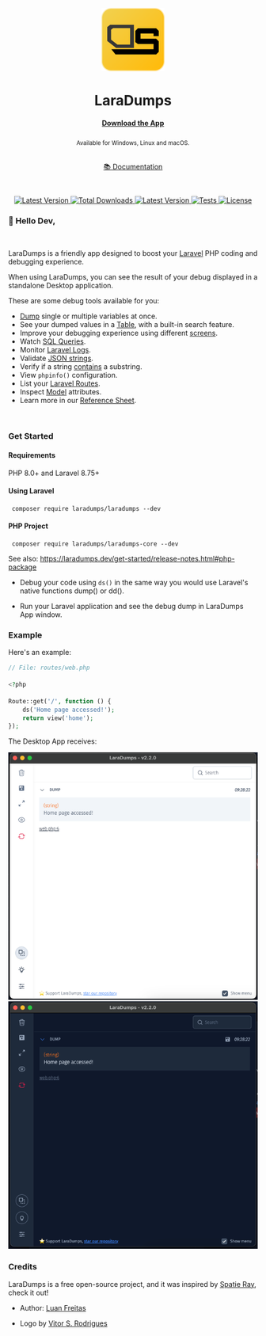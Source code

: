 <p align="center">
  <img src="./art/logo.png" height="128" alt="" />
</p>
<h1 align="center">LaraDumps</h1>
<div align="center">
  <h4><a href="https://laradumps.dev/get-started/installation.html" target="_blank">Download the App</a></h4>
  <sub>Available for Windows, Linux and macOS.</sub>
  <br />
  <br />
  <p>
    <a href="https://laradumps.dev"> 📚 Documentation </a>
  </p>
</div>
 <br/>
<div align="center">
  <p align="center">
    <a href="https://packagist.org/packages/laradumps/laradumps">
      <img alt="Latest Version" src="https://img.shields.io/static/v1?label=laravel&message=%E2%89%A58.0&color=0078BE&logo=laravel&style=flat-square">
    </a>
    <a href="https://packagist.org/packages/laradumps/laradumps">
      <img alt="Total Downloads" src="https://img.shields.io/packagist/dt/laradumps/laradumps">
    </a>
    <a href="https://packagist.org/packages/laradumps/laradumps">
      <img alt="Latest Version" src="https://img.shields.io/packagist/v/laradumps/laradumps">
    </a>
    <a href="https://github.com/laradumps/laradumps/actions">
        <img alt="Tests" src="https://github.com/laradumps/laradumps/workflows/LaraDumps%20Tests/badge.svg" />
    </a>
    <a href="https://packagist.org/packages/laradumps/laradumps">
      <img alt="License" src="https://img.shields.io/github/license/laradumps/laradumps">
    </a>
  </p>
</div>

### 👋 Hello Dev,

<br/>

LaraDumps is a friendly app designed to boost your [Laravel](https://larvel.com/) PHP coding and debugging experience.

When using LaraDumps, you can see the result of your debug displayed in a standalone Desktop application.

These are some debug tools available for you:

- [Dump](https://laradumps.dev/debug/usage.html#dump) single or multiple variables at once.
- See your dumped values in a [Table](https://laradumps.dev/debug/usage.html#table), with a built-in search feature.
- Improve your debugging experience using different [screens](https://laradumps.dev/debug/usage.html#screens).
- Watch [SQL Queries](hhttps://laradumps.dev/debug/usage.html#sql-queries).
- Monitor [Laravel Logs](https://laravel.com/docs/10.x/logging).
- Validate [JSON strings](https://laradumps.dev/debug/usage.html#json).
- Verify if a string [contains](https://laradumps.dev/debug/usage.html#contains) a substring.
- View `phpinfo()` configuration.
- List your [Laravel Routes](https://laravel.com/docs/10.x/routing).
- Inspect [Model](https://laravel.com/docs/10.x/eloquent) attributes.
- Learn more in our [Reference Sheet](https://laradumps.dev/debug/reference-sheet.html).

<br/>

### Get Started

#### Requirements

 PHP 8.0+ and Laravel 8.75+

#### Using Laravel
```shell
 composer require laradumps/laradumps --dev
 ```

#### PHP Project
```shell
 composer require laradumps/laradumps-core --dev
 ```

See also: https://laradumps.dev/get-started/release-notes.html#php-package

* Debug your code using `ds()` in the same way you would use Laravel's native functions dump() or dd().

* Run your Laravel application and see the debug dump in LaraDumps App window.

### Example

Here's an example:

```php
// File: routes/web.php

<?php 

Route::get('/', function () {
    ds('Home page accessed!');
    return view('home');
});
```

The Desktop App receives:

<p align="center">
  <img src="./art/light_mode_example.png" height="500" alt="" />
  <img src="./art/dark_mode_example.png" height="500" alt="" />
</p>

### Credits

LaraDumps is a free open-source project, and it was inspired by [Spatie Ray](https://github.com/spatie/ray), check it out!

- Author: [Luan Freitas](https://github.com/luanfreitasdev)

- Logo by [Vitor S. Rodrigues](https://github.com/vs0uz4)
